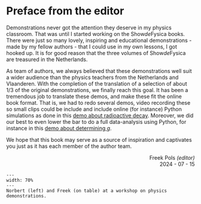 # Preface from the editor

Demonstrations never got the attention they deserve in my physics classroom. That was until I started working on the Show*de*Fysica books. There were just so many lovely, inspiring and educational demonstrations - made by my fellow authors - that I could use in my own lessons, I got hooked up. It is for good reason that the three volumes of Show*de*Fysica are treasured in the Netherlands.

As team of authors, we always believed that these demonstrations well suit a wider audience than the physics teachers from the Netherlands and Vlaanderen. With the completion of the translation of a selection of about 1/3 of the original demonstrations, we finally reach this goal. It has been a tremendous job to translate these demos, and make these fit the online book format. That is, we had to redo several demos, video recording these so small clips could be include and include online (for instance) Python simulations as done in this [demo about radioactive decay](../demos/demo97/demo97.ipynb). Moreover, we did our best to even lower the bar to do a full data-analysis using Python, for instance in this [demo about determining $g$](../demos/demo73/demo73.ipynb). 

We hope that this book may serve as a source of inspiration and captivates you just as it has each member of the author team.

<div align="right">

Freek Pols *(editor)*\
2024 - 07 - 15

</div>

```{figure} Figures/FP.JPG
---
width: 70%
---
Norbert (left) and Freek (on table) at a workshop on physics demonstrations.
```